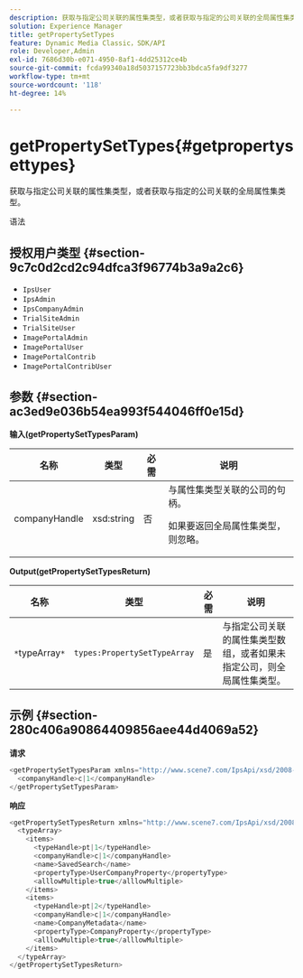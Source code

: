 ```yaml
---
description: 获取与指定公司关联的属性集类型，或者获取与指定的公司关联的全局属性集类型。
solution: Experience Manager
title: getPropertySetTypes
feature: Dynamic Media Classic，SDK/API
role: Developer,Admin
exl-id: 7686d30b-e071-4950-8af1-4dd25312ce4b
source-git-commit: fcda99340a18d5037157723bb3bdca5fa9df3277
workflow-type: tm+mt
source-wordcount: '118'
ht-degree: 14%

---
```


# getPropertySetTypes{#getpropertysettypes}

获取与指定公司关联的属性集类型，或者获取与指定的公司关联的全局属性集类型。

语法

## 授权用户类型 {#section-9c7c0d2cd2c94dfca3f96774b3a9a2c6}

* `IpsUser`
* `IpsAdmin`
* `IpsCompanyAdmin`
* `TrialSiteAdmin`
* `TrialSiteUser`
* `ImagePortalAdmin`
* `ImagePortalUser`
* `ImagePortalContrib`
* `ImagePortalContribUser`

## 参数 {#section-ac3ed9e036b54ea993f544046ff0e15d}

**输入(getPropertySetTypesParam)**

<table id="table_2590368FEEF04AD4B074412CBBA90F88"> 
 <thead> 
  <tr> 
   <th colname="col1" class="entry"> 名称 </th> 
   <th colname="col2" class="entry"> 类型 </th> 
   <th colname="col3" class="entry"> 必需 </th> 
   <th colname="col4" class="entry"> 说明 </th> 
  </tr> 
 </thead>
 <tbody> 
  <tr> 
   <td colname="col1"> <span class="codeph"> <span class="varname"> companyHandle</span> </span> </td> 
   <td colname="col2"> <span class="codeph"> xsd:string</span> </td> 
   <td colname="col3"> 否 </td> 
   <td colname="col4">与属性集类型关联的公司的句柄。 <p>如果要返回全局属性集类型，则忽略。 </p> </td> 
  </tr> 
 </tbody> 
</table>

**Output(getPropertySetTypesReturn)**

| 名称 | 类型 | 必需 | 说明 |
|---|---|---|---|
| `*`typeArray`*` | `types:PropertySetTypeArray` | 是 | 与指定公司关联的属性集类型数组，或者如果未指定公司，则全局属性集类型。 |

## 示例 {#section-280c406a90864409856aee44d4069a52}

**请求**

```java
<getPropertySetTypesParam xmlns="http://www.scene7.com/IpsApi/xsd/2008-01-15">
  <companyHandle>c|1</companyHandle>
</getPropertySetTypesParam>
```

**响应**

```java
<getPropertySetTypesReturn xmlns="http://www.scene7.com/IpsApi/xsd/2008-01-15">
  <typeArray>
    <items>
      <typeHandle>pt|1</typeHandle>
      <companyHandle>c|1</companyHandle>
      <name>SavedSearch</name>
      <propertyType>UserCompanyProperty</propertyType>
      <alllowMultiple>true</alllowMultiple>
    </items>
    <items>
      <typeHandle>pt|2</typeHandle>
      <companyHandle>c|1</companyHandle>
      <name>CompanyMetadata</name>
      <propertyType>CompanyProperty</propertyType>
      <alllowMultiple>true</alllowMultiple>
    </items>
  </typeArray>
</getPropertySetTypesReturn>
```
